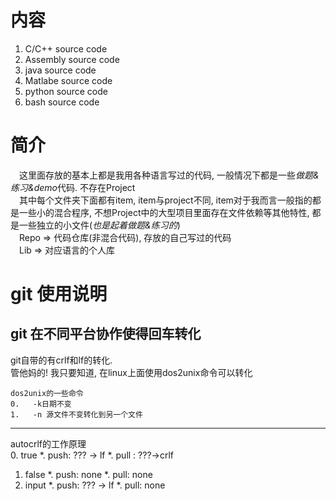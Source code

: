 # 内容
1. C/C++ source code
2. Assembly source code  
3. java source code
4. Matlabe source code
5. python source code
6. bash source code

# 简介
&emsp;这里面存放的基本上都是我用各种语言写过的代码, 一般情况下都是一些*做题&练习&demo*代码. 不存在Project<br>&emsp;其中每个文件夹下面都有item, item与project不同, item对于我而言一般指的都是一些小的混合程序, 不想Project中的大型项目里面存在文件依赖等其他特性, 都是一些独立的小文件(*也是起着做题&练习的*)<br>
&emsp;Repo => 代码仓库(非混合代码), 存放的自己写过的代码<br>
&emsp;Lib => 对应语言的个人库<br>

# git 使用说明
## git 在不同平台协作使得回车转化
git自带的有crlf和lf的转化.<br>
管他妈的!
我只要知道, 在linux上面使用dos2unix命令可以转化

```
dos2unix的一些命令
0.   -k日期不变
1.   -n 源文件不变转化到另一个文件
```

---

autocrlf的工作原理<br>
0. true
   *.   push: ??? -> lf
   *.   pull : ???->crlf
1. false
  *.   push: none
  *.   pull: none
2. input
  *.   push: ??? -> lf
  *.   pull: none
